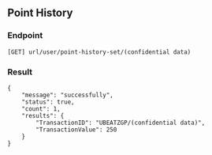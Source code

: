 ## Point History 

### Endpoint
````
[GET] url/user/point-history-set/(confidential data) 
````
### Result
````
{
    "message": "successfully",
    "status": true,
    "count": 1,
    "results": {
        "TransactionID": "UBEATZGP/(confidential data)",
        "TransactionValue": 250
    }
}
````